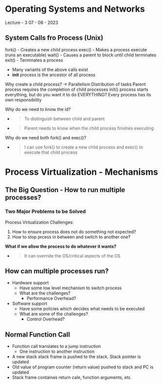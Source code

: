 # Operating Systems and Networks

Lecture - 3
07 - 08 - 2023

## System Calls fro Process (Unix)

fork() - Creates a new child process
exec() - Makes a process execute (runs an executable)
wait() - Causes a parent to block until child terminates
exit() - Terminates a process

* Many variants of the above calls exist
* **init** process is the ancestor of all process

Why create a child process?
-> Parallelism
Distribution of tasks
Parent process requires the completion of child processes
init() process starts everything, but do you want it to do EVERYTHING?
Every process has its own responsibility

Why do we need to know the id?
- > To distinguish between child and parent
- > Parent needs to know when the child process finishes executing

Why do we need both fork() and exec()?
- > I can use fork() to create a new child process and exec() to execute that child process

# Process Virtualization - Mechanisms

## The Big Question - How to run multiple processes?

### Two Major Problems to be Solved

Process Virtualization Challenges:
1. How to ensure process does not do something not expected?
2. How to stop prcess in between and switch to another one?

**What if we allow the process to do whatever it wants?**
- > It can override the OS/critical aspects of the OS

## How can multiple processes run?

- Hardware support
  - Have some low level mechanism to switch process
  - What are the challenges?
    - Performance Overhead?
- Software support
  - Have some policies which decides what needs to be executed
  - What are some of the challenges?
    - Control Overhead?

## Normal Function Call

- Function call translates to a jump instruction
  - One instruction to another instruction
- A new stack stack frame is pushed to the stack, Stack pointer is updated
- Old value of program counter (return value) pushed to stack and PC is updated
- Stack frame containes return cale, function arguments, etc.

